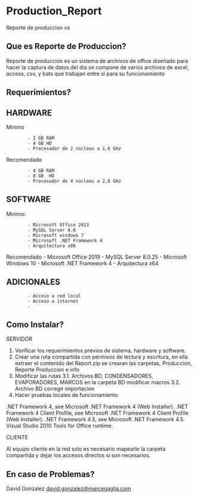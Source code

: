 # Production_Report
 Reporte de produccion vs


Que es Reporte de Produccion?
-----------------------------

Reporte de produccion es un sistema de archivos de office diseñado para hacer la captura de datos del dia
se compone de varios archivos de excel, access, csv, y bats que trabajan entre si para su funcionamiento


Requerimientos?
--------------

HARDWARE
-----------------

Minimo

			- 2 GB RAM
			- 4 GB HD
			- Procesador de 2 núcleos a 1,6 GHz

Recomendado

			- 4 GB RAM
			- 8 GB  HD
			- Procesador de 4 núcleos a 2,6 GHz


SOFTWARE
-----------------

Minimo:

			- Microsoft Office 2013
			- MySQL Server 8.0
			- Microsoft windows 7
			- Microsoft .NET Framework 4
			- Arquitectura x86
			
Recomendado
			- Microsoft Office 2019
			- MySQL Server 8.0.25
			- Microsoft Windows 10
			- Microsoft .NET Framework 4
			- Arquitectura x64

ADICIONALES
-----------------

			- Acceso a red local
			- Acceso a internet
			- 




Como Instalar?
----------------
SERVIDOR

1. Verificar los requerimientos previos de sistema, hardware y software.
2. Crear una ruta compartida con permisos de lectura y escritura, en ella extraer el contenido del Report.zip se crearan las carpetas, Produccion, Reporte Produccion e info
3. Modificar  las rutas 
	3.1. Archivos BD, CONDENSADORES, EVAPORADORES, MARCOS en la carpeta BD modificar macros
	3.2. Archivo BD corregir importacion
4. Hacer pruebas locales de funcionamiento


.NET Framework 4, see Microsoft .NET Framework 4 (Web Installer).
.NET Framework 4 Client Profile, see Microsoft .NET Framework 4 Client Profile (Web Installer).
.NET Framework 4.5, see Microsoft .NET Framework 4.5.
Visual Studio 2010 Tools for Office runtime. 


CLIENTE

Al equipo cliente en la red solo es necesario mapearle la carpeta compartida y dejar los accesos directos si son necesarios.

	

En caso de Problemas?
-----------------------------------

David Gonzalez
<david.gonzalez@marcegaglia.com>
